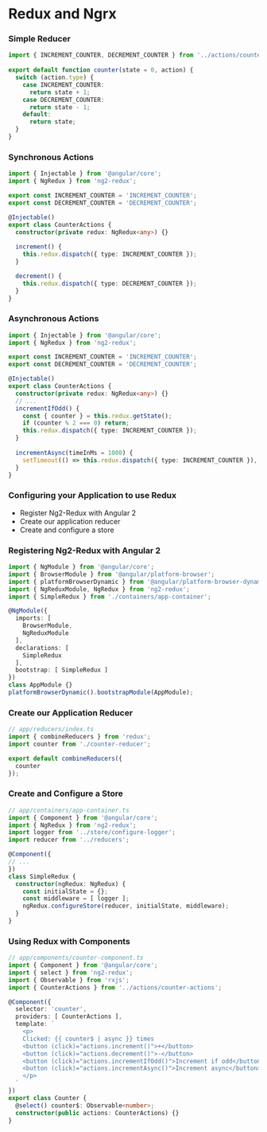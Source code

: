 # Redux and Ngrx


### Simple Reducer
```typescript
import { INCREMENT_COUNTER, DECREMENT_COUNTER } from '../actions/counter-actions';
 
export default function counter(state = 0, action) {
  switch (action.type) {
    case INCREMENT_COUNTER:
      return state + 1;
    case DECREMENT_COUNTER:
      return state - 1;
    default:
      return state;
  }
}
```


### Synchronous Actions
```typescript
import { Injectable } from '@angular/core';
import { NgRedux } from 'ng2-redux';

export const INCREMENT_COUNTER = 'INCREMENT_COUNTER';
export const DECREMENT_COUNTER = 'DECREMENT_COUNTER';

@Injectable()
export class CounterActions {
  constructor(private redux: NgRedux<any>) {}
  
  increment() {
    this.redux.dispatch({ type: INCREMENT_COUNTER });
  }

  decrement() {
    this.redux.dispatch({ type: DECREMENT_COUNTER });
  }
}
```


<!-- .element: class="fs-90" -->
### Asynchronous Actions
```typescript
import { Injectable } from '@angular/core';
import { NgRedux } from 'ng2-redux';

export const INCREMENT_COUNTER = 'INCREMENT_COUNTER';
export const DECREMENT_COUNTER = 'DECREMENT_COUNTER';

@Injectable()
export class CounterActions {
  constructor(private redux: NgRedux<any>) {}
  // ...
  incrementIfOdd() {
    const { counter } = this.redux.getState();
    if (counter % 2 === 0) return;
    this.redux.dispatch({ type: INCREMENT_COUNTER });
  }
  
  incrementAsync(timeInMs = 1000) {
    setTimeout(() => this.redux.dispatch({ type: INCREMENT_COUNTER }), timeInMs)
  }
}
```


### Configuring your Application to use Redux
* Register Ng2-Redux with Angular 2
* Create our application reducer
* Create and configure a store


### Registering Ng2-Redux with Angular 2
```typescript
import { NgModule } from '@angular/core';
import { BrowserModule } from '@angular/platform-browser';
import { platformBrowserDynamic } from '@angular/platform-browser-dynamic';
import { NgReduxModule, NgRedux } from 'ng2-redux';
import { SimpleRedux } from './containers/app-container';

@NgModule({
  imports: [
    BrowserModule,
    NgReduxModule
  ],
  declarations: [
    SimpleRedux
  ],
  bootstrap: [ SimpleRedux ]
})
class AppModule {}
platformBrowserDynamic().bootstrapModule(AppModule);
```


### Create our Application Reducer
```typescript
// app/reducers/index.ts
import { combineReducers } from 'redux';
import counter from './counter-reducer';

export default combineReducers({
  counter
});
```


### Create and Configure a Store
```typescript
// app/containers/app-container.ts
import { Component } from '@angular/core';
import { NgRedux } from 'ng2-redux';
import logger from '../store/configure-logger';
import reducer from '../reducers';

@Component({
// ...
})
class SimpleRedux {
  constructor(ngRedux: NgRedux) {
    const initialState = {};
    const middleware = [ logger ];
    ngRedux.configureStore(reducer, initialState, middleware);
  }
}
```


<!-- .element: class="fs-70" -->
### Using Redux with Components
```typescript
// app/components/counter-component.ts
import { Component } from '@angular/core';
import { select } from 'ng2-redux';
import { Observable } from 'rxjs';
import { CounterActions } from '../actions/counter-actions';

@Component({
  selector: 'counter',
  providers: [ CounterActions ],
  template: `
    <p>
    Clicked: {{ counter$ | async }} times
    <button (click)="actions.increment()">+</button>
    <button (click)="actions.decrement()">-</button>
    <button (click)="actions.incrementIfOdd()">Increment if odd</button>
    <button (click)="actions.incrementAsync()">Increment async</button>
    </p>
  `
})
export class Counter {
  @select() counter$: Observable<number>;
  constructor(public actions: CounterActions) {}
}
```